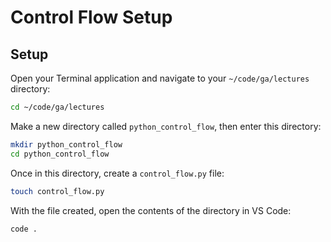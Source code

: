 <h1>
  <span class="headline">Control Flow</span>
  <span class="subhead">Setup</span>
</h1>

## Setup

Open your Terminal application and navigate to your `~/code/ga/lectures` directory:

```bash
cd ~/code/ga/lectures
```

Make a new directory called `python_control_flow`, then enter this directory:

```bash
mkdir python_control_flow
cd python_control_flow
```

Once in this directory, create a `control_flow.py` file:

```bash
touch control_flow.py
```

With the file created, open the contents of the directory in VS Code:

```bash
code .
```
